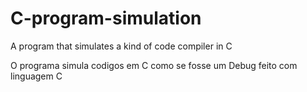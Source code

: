 # C-program-simulation
A program that simulates a kind of code compiler in C

O programa simula codigos em C como se fosse um Debug feito com linguagem C
